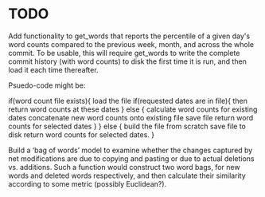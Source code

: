 # TODO

Add functionality to get_words that reports the percentile of a given day's word counts compared to the previous week, month, and across the whole commit. To be usable, this will require get_words to write the complete commit history (with word counts) to disk the first time it is run, and then load it each time thereafter.

Psuedo-code might be:

if(word count file exists){
 load the file
if(requested dates are in file){
 then return word counts at these dates
} else {
 calculate word counts for existing dates
 concatenate new word counts onto existing file
 save file
 return word counts for selected dates
}
} else {
 build the file from scratch
 save file to disk
 return word counts for selected dates.
}

Build a ‘bag of words’ model to examine whether the changes captured by net modifications are due to copying and pasting or due to actual deletions vs. additions. Such a function would construct two word bags, for new words and deleted words respectively, and then calculate their similarity according to some metric (possibly Euclidean?).
